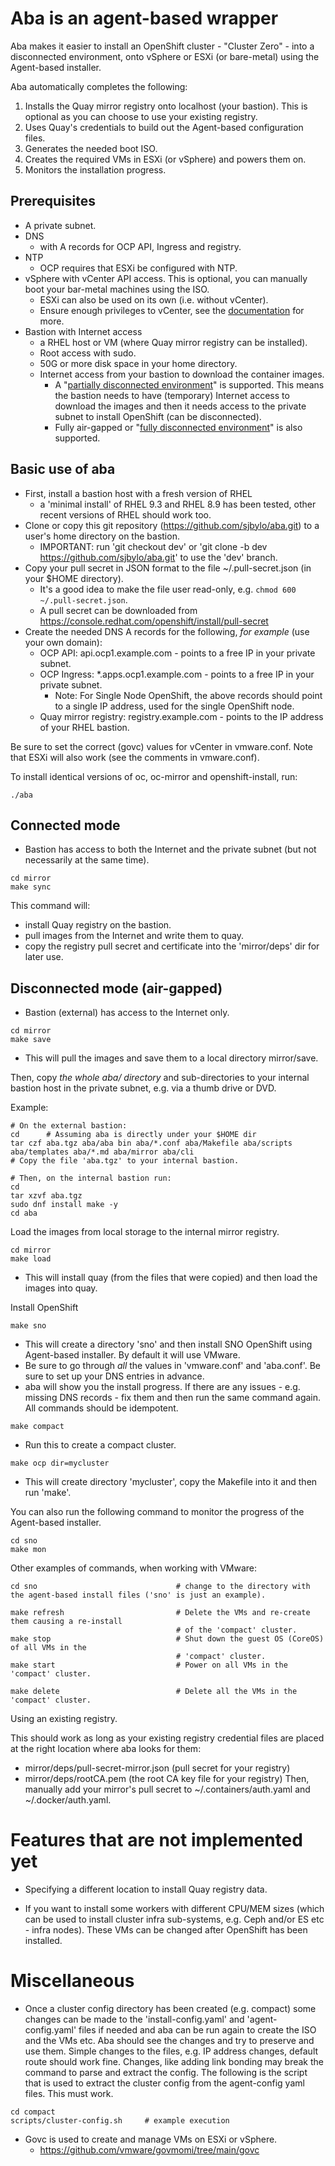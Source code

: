 # Aba is an agent-based wrapper

Aba makes it easier to install an OpenShift cluster - "Cluster Zero" - into a disconnected environment, onto vSphere or 
ESXi (or bare-metal) using the Agent-based installer.

Aba automatically completes the following:
1. Installs the Quay mirror registry onto localhost (your bastion).  This is optional as you can choose to use your existing registry. 
1. Uses Quay's credentials to build out the Agent-based configuration files.
1. Generates the needed boot ISO.
1. Creates the required VMs in ESXi (or vSphere) and powers them on. 
1. Monitors the installation progress. 

## Prerequisites

- A private subnet.
- DNS
   - with A records for OCP API, Ingress and registry. 
- NTP
   - OCP requires that ESXi be configured with NTP.
- vSphere with vCenter API access. This is optional, you can manually boot your bar-metal machines using the ISO.
   - ESXi can also be used on its own (i.e. without vCenter).
   - Ensure enough privileges to vCenter, see the [documentation](https://docs.openshift.com/container-platform/4.14/installing/installing_vsphere/installing-vsphere-installer-provisioned-customizations.html#installation-vsphere-installer-infra-requirements_installing-vsphere-installer-provisioned-customizations) for more.
- Bastion with Internet access
  - a RHEL host or VM (where Quay mirror registry can be installed). 
  - Root access with sudo.
  - 50G or more disk space in your home directory. 
  - Internet access from your bastion to download the container images.
     - A "[partially disconnected environment](https://docs.openshift.com/container-platform/4.14/installing/disconnected_install/installing-mirroring-disconnected.html#mirroring-image-set-partial)" is supported. This means the bastion needs to have (temporary) Internet access to download the images and then it needs access to the private subnet to install OpenShift (can be disconnected).  
     - Fully air-gapped or "[fully disconnected environment](https://docs.openshift.com/container-platform/4.14/installing/disconnected_install/installing-mirroring-disconnected.html#mirroring-image-set-full)" is also supported. 

## Basic use of aba

- First, install a bastion host with a fresh version of RHEL
   - a 'minimal install' of RHEL 9.3 and RHEL 8.9 has been tested, other recent versions of RHEL should work too.
- Clone or copy this git repository (https://github.com/sjbylo/aba.git) to a user's home directory on the bastion. 
  - IMPORTANT: run 'git checkout dev' or 'git clone -b dev https://github.com/sjbylo/aba.git' to use the 'dev' branch. 
- Copy your pull secret in JSON format to the file ~/.pull-secret.json (in your $HOME directory).
   - It's a good idea to make the file user read-only, e.g. `chmod 600 ~/.pull-secret.json`.
   - A pull secret can be downloaded from https://console.redhat.com/openshift/install/pull-secret
- Create the needed DNS A records for the following, *for example* (use your own domain):
   - OCP API: api.ocp1.example.com - points to a free IP in your private subnet. 
   - OCP Ingress: *.apps.ocp1.example.com - points to a free IP in your private subnet. 
     - Note: For Single Node OpenShift, the above records should point to a single IP address, used for the single OpenShift node. 
   - Quay mirror registry: registry.example.com - points to the IP address of your RHEL bastion. 

Be sure to set the correct (govc) values for vCenter in vmware.conf.  Note that ESXi will also work (see the comments in vmware.conf).

To install identical versions of oc, oc-mirror and openshift-install, run:
```
./aba 
```

## Connected mode 

- Bastion has access to both the Internet and the private subnet (but not necessarily at the same time).

```
cd mirror
make sync
```
This command will:
  - install Quay registry on the bastion.
  - pull images from the Internet and write them to quay.
  - copy the registry pull secret and certificate into the 'mirror/deps' dir for later use. 


## Disconnected mode (air-gapped) 

- Bastion (external) has access to the Internet only.

```
cd mirror
make save
```
- This will pull the images and save them to a local directory mirror/save.

Then, copy *the whole aba/ directory* and sub-directories to your internal bastion host in the private subnet, e.g. via a thumb drive or DVD. 

Example:

```
# On the external bastion:
cd 		# Assuming aba is directly under your $HOME dir
tar czf aba.tgz aba/aba bin aba/*.conf aba/Makefile aba/scripts aba/templates aba/*.md aba/mirror aba/cli 
# Copy the file 'aba.tgz' to your internal bastion.

# Then, on the internal bastion run:
cd
tar xzvf aba.tgz 
sudo dnf install make -y 
cd aba
```

Load the images from local storage to the internal mirror registry.

```
cd mirror
make load
```
- This will install quay (from the files that were copied) and then load the images into quay.


Install OpenShift 

```
make sno
```
- This will create a directory 'sno' and then install SNO OpenShift using Agent-based installer.  By default it will use VMware. 
- Be sure to go through *all* the values in 'vmware.conf' and 'aba.conf'. Be sure to set up your DNS entries in advance. 
- aba will show you the install progress.  If there are any issues - e.g. missing DNS records - fix them and then run the same command again.  All commands should be idempotent.

```
make compact
```
- Run this to create a compact cluster.

```
make ocp dir=mycluster
```
- This will create directory 'mycluster', copy the Makefile into it and then run 'make'.

You can also run the following command to monitor the progress of the Agent-based installer.

```
cd sno
make mon
```

Other examples of commands, when working with VMware:

```
cd sno                               # change to the directory with the agent-based install files ('sno' is just an example).

make refresh                         # Delete the VMs and re-create them causing a re-install
                                     # of the 'compact' cluster.
make stop                            # Shut down the guest OS (CoreOS) of all VMs in the
                                     # 'compact' cluster.
make start                           # Power on all VMs in the 'compact' cluster. 

make delete                          # Delete all the VMs in the 'compact' cluster. 
```


Using an existing registry.  

This should work as long as your existing registry credential files are placed at the right location where aba looks for them:
  - mirror/deps/pull-secret-mirror.json   (pull secret for your registry)
  - mirror/deps/rootCA.pem                (the root CA key file for your registry) 
Then, manually add your mirror's pull secret to ~/.containers/auth.yaml and ~/.docker/auth.yaml.

# Features that are not implemented yet

- Specifying a different location to install Quay registry data.

- If you want to install some workers with different CPU/MEM sizes (which can be used to install cluster infra sub-systems, e.g. Ceph and/or ES etc - infra nodes). These VMs can be changed after OpenShift has been installed. 

# Miscellaneous

- Once a cluster config directory has been created (e.g. compact) some changes can be made to the 'install-config.yaml' and 'agent-config.yaml' files if needed and aba can be run again to create the ISO and the VMs etc.  Aba should see the changes and try to preserve and use them.  Simple changes to the files, e.g. IP address changes, default route should work fine.  Changes, like adding link bonding may break the command to parse and extract the config.  The following is the script that is used to extract the cluster config from the agent-config yaml files. This must work. 

```
cd compact
scripts/cluster-config.sh     # example execution 
```

- Govc is used to create and manage VMs on ESXi or vSphere.
  - https://github.com/vmware/govmomi/tree/main/govc

